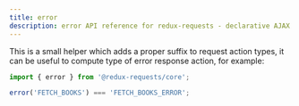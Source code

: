 ```yaml
---
title: error
description: error API reference for redux-requests - declarative AJAX requests and automatic network state management for single-page applications
---
```


This is a small helper which adds a proper suffix to request action types, it can
be useful to compute type of error response action, for example:

```js
import { error } from '@redux-requests/core';

error('FETCH_BOOKS') === 'FETCH_BOOKS_ERROR';
```
